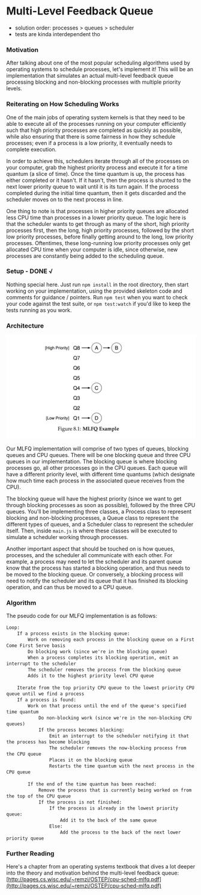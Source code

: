 # Multi-Level Feedback Queue

- solution order: processes > queues > scheduler
- tests are kinda interdependent tho

### Motivation
After talking about one of the most popular scheduling algorithms used by operating systems to schedule processes,
let's implement it! This will be an implementation that simulates an actual multi-level feedback queue processing
blocking and non-blocking processes with multiple priority levels.

### Reiterating on How Scheduling Works
One of the main jobs of operating system kernels is that they need to be able to execute all of the processes
running on your computer efficiently such that high priority processes are completed as quickly as possible,
while also ensuring that there is some fairness in how they schedule processes; even if a process is a low
priority, it eventually needs to complete execution.

In order to achieve this, schedulers iterate through all of the processes on your computer, grab the highest
priority process and execute it for a time quantum (a slice of time). Once the time quantum is up, the process has
either completed or it hasn't. If it hasn't, then the process is shunted to the next lower priority queue to
wait until it is its turn again. If the process completed during the initial time quantum, then it gets
discarded and the scheduler moves on to the next process in line.

One thing to note is that processes in higher priority queues are allocated less CPU time than processes in a
lower priority queue. The logic here is that the scheduler wants to get through as many of the short, high
priority processes first, then the long, high priority processes, followed by the short low priority processes,
before finally getting around to the long, low priority processes. Oftentimes, these long-running low priority
processes only get allocated CPU time when your computer is idle, since otherwise, new processes are constantly
being added to the scheduling queue.

### Setup - DONE √
Nothing special here. Just run `npm install` in the root directory, then start working on your implementation,
using the provided skeleton code and comments for guidance / pointers. Run `npm test` when you want to check
your code against the test suite, or `npm test:watch` if you'd like to keep the tests running as you work.

### Architecture
![alt text](./assets/mlfq_diagram.png)

Our MLFQ implementation will comprise of two types of queues, blocking queues and CPU queues. There will be one
blocking queue and three CPU queues in our implementation. The blocking queue is where blocking processes go,
all other processes go in the CPU queues. Each queue will have a different priority level, with different time
quantums (which designate how much time each process in the associated queue receives from the CPU).

The blocking queue will have the highest priority (since we want to get through blocking processes as soon as
possible), followed by the three CPU queues. You'll be implementing three classes, a Process class to represent
blocking and non-blocking processes, a Queue class to represent the different types of queues, and a Scheduler
class to represent the scheduler itself. Then, inside `main.js` is where these classes will be executed to
simulate a scheduler working through processes.

Another important aspect that should be touched on is how queues, processes, and the scheduler all communicate
with each other. For example, a process may need to let the scheduler and its parent queue know that the process
has started a blocking operation, and thus needs to be moved to the blocking queue. Or conversely, a blocking
process will need to notify the scheduler and its queue that it has finished its blocking operation, and can thus
be moved to a CPU queue.

### Algorithm
The pseudo code for our MLFQ implementation is as follows:
```
Loop:
    If a process exists in the blocking queue:
        Work on removing each process in the blocking queue on a First Come First Serve basis
        Do blocking work (since we're in the blocking queue)
        When a process completes its blocking operation, emit an interrupt to the scheduler
        The scheduler removes the process from the blocking queue
        Adds it to the highest priority level CPU queue

    Iterate from the top priority CPU queue to the lowest priority CPU queue until we find a process
    If a process is found:
        Work on that process until the end of the queue's specified time quantum
            Do non-blocking work (since we're in the non-blocking CPU queues)
            If the process becomes blocking:
                Emit an interrupt to the scheduler notifying it that the process has become blocking
                The scheduler removes the now-blocking process from the CPU queue
                Places it on the blocking queue
                Restarts the time quantum with the next process in the CPU queue

        If the end of the time quantum has been reached:
            Remove the process that is currently being worked on from the top of the CPU queue
            If the process is not finished:
                If the process is already in the lowest priority queue:
                    Add it to the back of the same queue
                Else:
                    Add the process to the back of the next lower priority queue
```

### Further Reading
Here's a chapter from an operating systems textbook that dives a lot deeper into the theory and motivation behind
the multi-level feedback queue:
[http://pages.cs.wisc.edu/~remzi/OSTEP/cpu-sched-mlfq.pdf](http://pages.cs.wisc.edu/~remzi/OSTEP/cpu-sched-mlfq.pdf)
